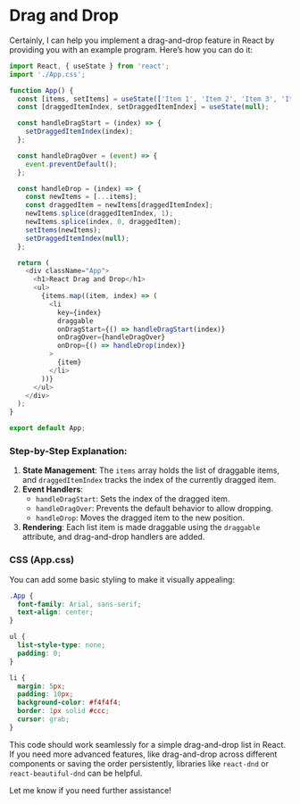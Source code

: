 # Drag and Drop

Certainly, I can help you implement a drag-and-drop feature in React by providing you with an example program. Here’s how you can do it:

```javascript
import React, { useState } from 'react';
import './App.css';

function App() {
  const [items, setItems] = useState(['Item 1', 'Item 2', 'Item 3', 'Item 4']);
  const [draggedItemIndex, setDraggedItemIndex] = useState(null);

  const handleDragStart = (index) => {
    setDraggedItemIndex(index);
  };

  const handleDragOver = (event) => {
    event.preventDefault();
  };

  const handleDrop = (index) => {
    const newItems = [...items];
    const draggedItem = newItems[draggedItemIndex];
    newItems.splice(draggedItemIndex, 1);
    newItems.splice(index, 0, draggedItem);
    setItems(newItems);
    setDraggedItemIndex(null);
  };

  return (
    <div className="App">
      <h1>React Drag and Drop</h1>
      <ul>
        {items.map((item, index) => (
          <li
            key={index}
            draggable
            onDragStart={() => handleDragStart(index)}
            onDragOver={handleDragOver}
            onDrop={() => handleDrop(index)}
          >
            {item}
          </li>
        ))}
      </ul>
    </div>
  );
}

export default App;
```

### Step-by-Step Explanation:

1. **State Management**: The `items` array holds the list of draggable items, and `draggedItemIndex` tracks the index of the currently dragged item.
2. **Event Handlers**:
    - `handleDragStart`: Sets the index of the dragged item.
    - `handleDragOver`: Prevents the default behavior to allow dropping.
    - `handleDrop`: Moves the dragged item to the new position.
3. **Rendering**: Each list item is made draggable using the `draggable` attribute, and drag-and-drop handlers are added.

### CSS (App.css)

You can add some basic styling to make it visually appealing:

```css
.App {
  font-family: Arial, sans-serif;
  text-align: center;
}

ul {
  list-style-type: none;
  padding: 0;
}

li {
  margin: 5px;
  padding: 10px;
  background-color: #f4f4f4;
  border: 1px solid #ccc;
  cursor: grab;
}
```

This code should work seamlessly for a simple drag-and-drop list in React. If you need more advanced features, like drag-and-drop across different components or saving the order persistently, libraries like `react-dnd` or `react-beautiful-dnd` can be helpful.

Let me know if you need further assistance!